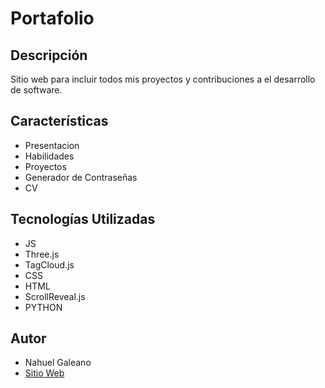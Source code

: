 # Portafolio

## Descripción
Sitio web para incluir todos mis proyectos y contribuciones a el desarrollo de software.

## Características
- Presentacion
- Habilidades
- Proyectos
- Generador de Contraseñas
- CV

## Tecnologías Utilizadas
- JS
- Three.js
- TagCloud.js
- CSS
- HTML
- ScrollReveal.js
- PYTHON


## Autor
- Nahuel Galeano
- [Sitio Web](https://severaltool.vercel.app)
